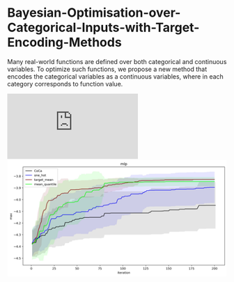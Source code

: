 # Bayesian-Optimisation-over-Categorical-Inputs-with-Target-Encoding-Methods
Many real-world functions are defined over both categorical and continuous variables. To optimize such functions, we propose a new method that encodes the categorical variables as a continuous variables, where in each category corresponds to function value.

![avatar](https://github.com/WholeG/Bayesian-Optimisation-over-Categorical-Inputs-with-Target-Encoding-Methods/pics/mlp_hartmann.pdf )
![avatar](https://github.com/WholeG/Bayesian-Optimisation-over-Categorical-Inputs-with-Target-Encoding-Methods/blob/main/pics/MLP_performance.jpg)
